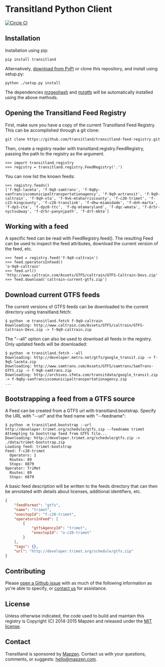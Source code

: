 # Transitland Python Client

[![Circle CI](https://circleci.com/gh/transitland/transitland-python-client.png?style=badge)](https://circleci.com/gh/transitland/transitland-python-client)

## Installation

Installation using pip:

```
pip install transitland
```

Alternatively, [download from PyPi](https://pypi.python.org/pypi/transitland) or clone this repository, and install using setup.py:

```
python ./setup.py install
```

The dependencies [mzgeohash](https://github.com/transitland/mapzen-geohash) and [mzgtfs](https://github.com/transitland/mapzen-gtfs) will be automatically installed using the above methods.


## Opening the Transitland Feed Registry

First, make sure you have a copy of the current Transitland Feed Registry. This can be accomplished through a git clone:

```
git clone https://github.com/transitland/transitland-feed-registry.git
```

Then, create a registry reader with transitland.registry.FeedRegistry, passing the path to the registry as the argument.

```
>>> import transitland.registry
>>> registry = transitland.registry.FeedRegistry('.')
```

You can now list the known feeds:

```
>>> registry.feeds()
['f-9q5-lacmta', 'f-9q8-samtrans', 'f-9q8y-sanfranciscomunicipaltransportationagency', 'f-9q9-actransit', 'f-9q9-caltrain', 'f-9q9-vta', 'f-9vk-mtaharriscounty', 'f-c20-trimet', 'f-c23-kingcounty', 'f-c28-translink', 'f-dhw-miamidade', 'f-dnh-marta', 'f-dp3-cta', 'f-dpz8-ttc', 'f-dq-mtamaryland', 'f-dqc-wmata', 'f-dr5r-nyctsubway', 'f-dr5r-panynjpath', 'f-drt-mbta']
```

## Working with a feed

A specific feed can be read with FeedRegistry.feed(). The resulting Feed can be used to inspect the feed attributes, download the current version of the feed, etc.

```
>>> feed = registry.feed('f-9q9-caltrain')
>>> feed.operatorsInFeed()
'o-9q9-caltrain'
>>> feed.url()
'http://www.caltrain.com/Assets/GTFS/caltrain/GTFS-Caltrain-Devs.zip'
>>> feed.download('caltrain-current-gtfs.zip')
```

## Download current GTFS feeds

The current versions of GTFS feeds can be downloaded to the current directory using transitland.fetch:

```
$ python -m transitland.fetch f-9q9-caltrain
Downloading: http://www.caltrain.com/Assets/GTFS/caltrain/GTFS-Caltrain-Devs.zip -> f-9q9-caltrain.zip
```

The "--all" option can also be used to download all feeds in the registry. Only updated feeds will be downloaded:

```
$ python -m transitland.fetch --all
Downloading: http://developer.metro.net/gtfs/google_transit.zip -> f-9q5-lacmta.zip
Downloading: http://www.samtrans.com/Assets/GTFS/samtrans/SamTrans-GTFS.zip -> f-9q8-samtrans.zip
Downloading: http://archives.sfmta.com/transitdata/google_transit.zip -> f-9q8y-sanfranciscomunicipaltransportationagency.zip
...
```

## Bootstrapping a feed from a GTFS source

A Feed can be created from a GTFS url with transitland.bootstrap. Specify the URL with "--url" and the feed name with "--feedname":

```
$ python -m transitland.bootstrap --url http://developer.trimet.org/schedule/gtfs.zip --feedname trimet
Attempting to bootstrap feed from GTFS file...
Downloading: http://developer.trimet.org/schedule/gtfs.zip -> ./data/trimet-bootstrap.zip
Loading feed: trimet-bootstrap
Feed: f-c20-trimet
  Operators: 1
  Routes: 89
  Stops: 6879
Operator: TriMet
  Routes: 89
  Stops: 6879
```

A basic feed description will be written to the feeds directory that can then be annotated with details about licenses, additional identifiers, etc.

```json
{
    "feedFormat": "gtfs",
    "name": "trimet",
    "onestopId": "f-c20-trimet",
    "operatorsInFeed": [
        {
            "gtfsAgencyId": "trimet",
            "onestopId": "o-c20-trimet"
        }
    ],
    "tags": {},
    "url": "http://developer.trimet.org/schedule/gtfs.zip"
}
```

## Contributing

Please [open a Github issue](https://github.com/transitland/transitland-python-client/issues/new) with as much of the following information as yo're able to specify, or [contact us](#contact) for assistance.

## License

Unless otherwise indicated, the code used to build and maintain this registry is Copyright (C) 2014-2015 Mapzen and released under the [MIT license](http://opensource.org/licenses/MIT).

## Contact

Transitland is sponsored by [Mapzen](http://mapzen.com). Contact us with your questions, comments, or suggests: [hello@mapzen.com](mailto:hello@mapzen.com).
